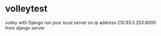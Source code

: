 # volleytest
volley with Django
run your local server on ip address 210.93.5.253:8000 from django server
